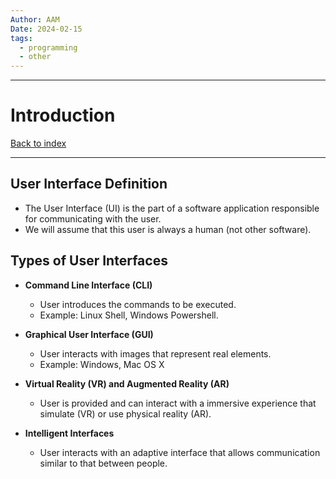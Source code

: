 ```yaml
---
Author: AAM
Date: 2024-02-15
tags:
  - programming
  - other
---
```


---
# Introduction

[Back to index](../HCI.md)

---

## User Interface Definition

- The User Interface (UI) is the part of a software application responsible for communicating with the user.
- We will assume that this user is always a human (not other software).

## Types of User Interfaces

- **Command Line Interface (CLI)**
	- User introduces the commands to be executed.
	- Example: Linux Shell, Windows Powershell.

- **Graphical User Interface (GUI)**
	- User interacts with images that represent real elements.
	- Example: Windows, Mac OS X

- **Virtual Reality (VR) and Augmented Reality (AR)**
	- User is provided and can interact with a immersive experience that simulate (VR) or use physical reality (AR).

- **Intelligent Interfaces**
	- User interacts with an adaptive interface that allows communication similar to that between people.